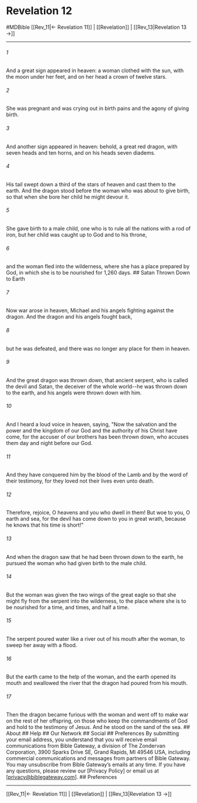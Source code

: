 # Revelation 12
#MDBible
[[Rev_11|← Revelation 11]] | [[Revelation]] | [[Rev_13|Revelation 13 →]]

***


###### 1 
And a great sign appeared in heaven: a woman clothed with the sun, with the moon under her feet, and on her head a crown of twelve stars. 

###### 2 
She was pregnant and was crying out in birth pains and the agony of giving birth. 

###### 3 
And another sign appeared in heaven: behold, a great red dragon, with seven heads and ten horns, and on his heads seven diadems. 

###### 4 
His tail swept down a third of the stars of heaven and cast them to the earth. And the dragon stood before the woman who was about to give birth, so that when she bore her child he might devour it. 

###### 5 
She gave birth to a male child, one who is to rule all the nations with a rod of iron, but her child was caught up to God and to his throne, 

###### 6 
and the woman fled into the wilderness, where she has a place prepared by God, in which she is to be nourished for 1,260 days. ## Satan Thrown Down to Earth 

###### 7 
Now war arose in heaven, Michael and his angels fighting against the dragon. And the dragon and his angels fought back, 

###### 8 
but he was defeated, and there was no longer any place for them in heaven. 

###### 9 
And the great dragon was thrown down, that ancient serpent, who is called the devil and Satan, the deceiver of the whole world--he was thrown down to the earth, and his angels were thrown down with him. 

###### 10 
And I heard a loud voice in heaven, saying, "Now the salvation and the power and the kingdom of our God and the authority of his Christ have come, for the accuser of our brothers has been thrown down, who accuses them day and night before our God. 

###### 11 
And they have conquered him by the blood of the Lamb and by the word of their testimony, for they loved not their lives even unto death. 

###### 12 
Therefore, rejoice, O heavens and you who dwell in them! But woe to you, O earth and sea, for the devil has come down to you in great wrath, because he knows that his time is short!" 

###### 13 
And when the dragon saw that he had been thrown down to the earth, he pursued the woman who had given birth to the male child. 

###### 14 
But the woman was given the two wings of the great eagle so that she might fly from the serpent into the wilderness, to the place where she is to be nourished for a time, and times, and half a time. 

###### 15 
The serpent poured water like a river out of his mouth after the woman, to sweep her away with a flood. 

###### 16 
But the earth came to the help of the woman, and the earth opened its mouth and swallowed the river that the dragon had poured from his mouth. 

###### 17 
Then the dragon became furious with the woman and went off to make war on the rest of her offspring, on those who keep the commandments of God and hold to the testimony of Jesus. And he stood on the sand of the sea. ## About ## Help ## Our Network ## Social ## Preferences By submitting your email address, you understand that you will receive email communications from Bible Gateway, a division of The Zondervan Corporation, 3900 Sparks Drive SE, Grand Rapids, MI 49546 USA, including commercial communications and messages from partners of Bible Gateway. You may unsubscribe from Bible Gateway&rsquo;s emails at any time. If you have any questions, please review our [Privacy Policy] or email us at [privacy@biblegateway.com]. ## Preferences

***

[[Rev_11|← Revelation 11]] | [[Revelation]] | [[Rev_13|Revelation 13 →]]
